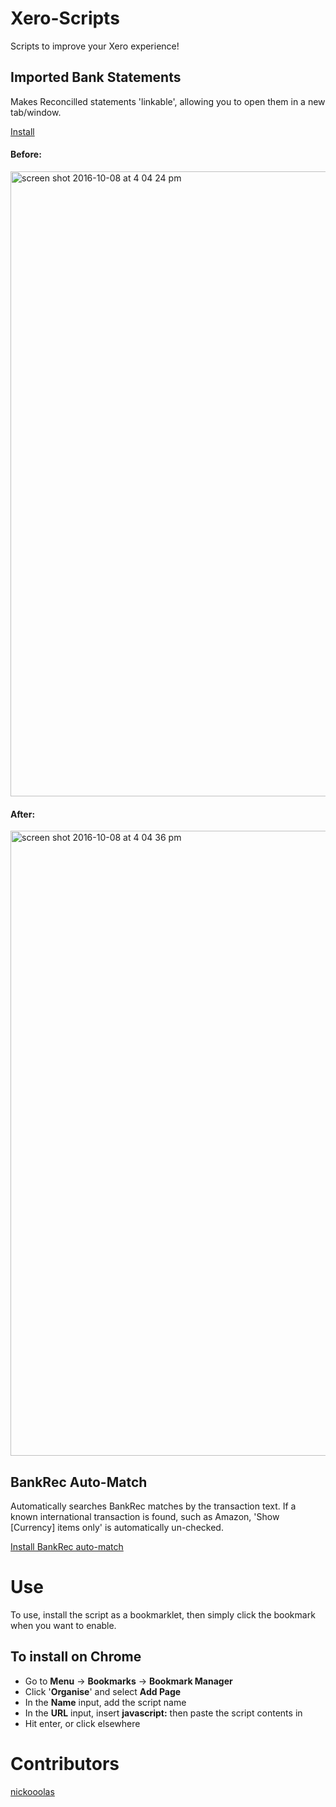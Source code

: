 # Xero-Scripts
Scripts to improve your Xero experience!

## Imported Bank Statements
Makes Reconcilled statements 'linkable', allowing you to open them in a new tab/window.

<a href="https://github.com/JMontagu/Xero-Scripts/raw/master/ImportedBankStatements.user.js" download>Install</a>

#### Before:
<img width='1000' alt="screen shot 2016-10-08 at 4 04 24 pm" src="https://cloud.githubusercontent.com/assets/567825/19213975/0888b30c-8d71-11e6-9e00-b167102e7b11.png">

#### After:
<img width='1000' alt="screen shot 2016-10-08 at 4 04 36 pm" src="https://cloud.githubusercontent.com/assets/567825/19213977/0c6be07a-8d71-11e6-9d7d-2feebf7a2600.png">

## BankRec Auto-Match
Automatically searches BankRec matches by the transaction text. If a known international transaction is found, such as Amazon, 'Show [Currency] items only' is automatically un-checked.

<a href="https://github.com/JMontagu/Xero-Scripts/raw/master/xero-bankrec-helper.user.js" download>Install BankRec auto-match</a>

# Use
To use, install the script as a bookmarklet, then simply click the bookmark when you want to enable.

## To install on Chrome
- Go to **Menu** -> **Bookmarks** -> **Bookmark Manager**
- Click '**Organise**' and select **Add Page**
- In the **Name** input, add the script name
- In the **URL** input, insert **javascript:** then paste the script contents in
- Hit enter, or click elsewhere

# Contributors
<a href="https://github.com/nickooolas">nickooolas</a>
